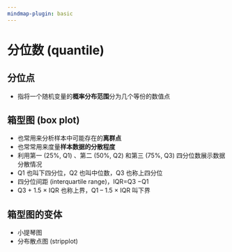 ```yaml
---
mindmap-plugin: basic
---
```


# 分位数 (quantile)

## 分位点
- 指将一个随机变量的**概率分布范围**分为几个等份的数值点

## 箱型图 (box plot)
- 也常用来分析样本中可能存在的**离群点**
- 也常常用来度量**样本数据的分散程度**
- 利用第一 (25%, Q1) 、第二 (50%, Q2) 和第三 (75%, Q3) 四分位数展示数据分散情况
- Q1 也叫下四分位，Q2 也叫中位数，Q3 也称上四分位
- 四分位间距 (interquartile range)，IQR=Q3 −Q1
- Q3 + 1.5 × IQR 也称上界，Q1 – 1.5 × IQR 叫下界

## 箱型图的变体
- 小提琴图
- 分布散点图 (stripplot)